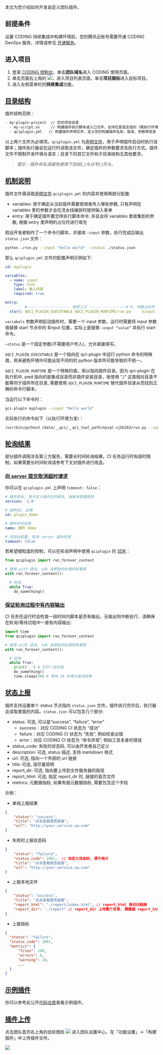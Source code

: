 本文为您介绍如何开发自定义团队插件。

## 前提条件
设置 CODING 持续集成中构建环境前，您的腾讯云账号需要开通 CODING DevOps 服务，详情请参见 [开通服务](https://cloud.tencent.com/document/product/1115/37268)。

## 进入项目
1. 登录 [CODING 控制台](https://console.cloud.tencent.com/coding)，单击**团队域名**进入 CODING 使用页面。
2. 单击页面右上角的 <img src ="https://main.qcloudimg.com/raw/d94a8e60dd3a41d0af07d72ae0e9d70e.png" style ="margin:0">，进入项目列表页面，单击**项目图标**进入目标项目。
3.  进入左侧菜单栏的**持续集成**功能。

## [目录结构](#stru)

插件结构范例：

```bash
- my-plugin-project  // 您的项目目录
  - my-script.xx     // 构建插件执行脚本或入口文件，支持任意语言组织（需执行环境具备，如需特殊环境可使用容器）
  - qciplugin.yml   // 构建插件声明文件，定义您的构建插件名称、版本、参数等信息
```

以上两个文件为必填项。`qciplugin.yml` 为[声明文件](/docs/ci/plugins/customize/format.html)，用于声明插件启动时执行该脚本；插件执行器会在运行时读取该文件，确定插件的参数要求及执行方式。插件文件不限制开发环境与语言；目录下的其它文件和子目录结构无其他要求。

> *提示：插件命名请避免使用下划线(_)与点号(.)开头。*

## [机制说明](#mechanism-detail)

插件文件需读取[声明文件](/docs/ci/plugins/customize/format.html) `qciplugin.yml` 的内容并使用两部分配置:

-   variables: 用于确定从当前插件需要使用者传入哪些参数, 只有声明在 variables 里的参数才会在流水线编排时提供输入表单
-   entry: 用于确定插件要怎样执行脚本命令. 并且会将 variables 里收集到的参数, 根据 entry 里声明的占位符进行填充

假设开发者制作了一个命令行脚本，并接收 `–input` 参数，执行完成后输出 `status.json` 文件：

```bash
python ./run.py --input "hello world" --status ./status.json
```

那么 `qciplugin.yml` 文件的配置声明示例如下:

```yaml
id: myplugin

variables:
  - name: input
    type: text
    label: 输入内容
    required: true

entry:
         #-------------------- 程序入口 -----------------# #- 参数占位符 -# #---------------- 固定参数 ---------------#
  start: $QCI_PLUGIN_EXECUTABLE $QCI_PLUGIN_RUNTIME/run.py     $input        --status $QCI_PLUGIN_RUNTIME/status.json
```

`variabels` 参数声明启动插件时，需要一个 input 参数，运行时需要将 input 参数值替换 start 节点中的 $input 位置，实际上是替换 `–input “value”` 并执行 start 命令。

`–status` 是一个固定参数(不需要用户传入)，允许直接填写。

`$QCI_PLUGIN_EXECUTABLE` 是一个指向在 qci-plugin 中运行 python 命令的特殊值，用来避免环境中可能出现不同的的 python 版本所可能导致的不统一。

`$QCI_PLUGIN_RUNTIME` 是一个特殊的值，用以指向插件目录。因为 qci-plugin 在执行机中, pwd 指向的是集成目录而非插件安装目录，故使用 “./“ 这类相对目录不能等同于插件所在目录, 需要使用 `$QCI_PLUGIN_RUNTIME` 替代插件目录从而找到正确的命令行脚本。

当运行以下命令时：

```bash
qci-plugin myplugin --input "hello world"
```

实际执行的命令如下（以执行环境为准）：

```bash
/usr/bin/python3 /data/__qci/__qci_tool_path/mysql-sjbh2b3/run.py --input "hello world" --status /data/__qci/__qci_tool_path/mysql-sjbh2b3/status.json
```

## [轮询结果](#polling-results)

部分插件调用涉及第三方服务，需要长时间轮询结果。CI 任务运行时有超时限制，如果需要长时间轮询请参考下文对插件进行改造。

### [向 server 提交取消超时请求](#7-1)

你可以在 `qciplugin.yml` 上声明 `timeout: false`：

```yaml
# 插件版本, 用于定义插件包的版本, 做版本管理使用
version: '1.0'

# 插件ID, 必填
id: plugin_demo

# 插件中文名称
name: 插件 demo

# 添加此配置, 取消 server 超时检查
timeout: false
```

若希望细粒度的控制，可以在轮询声明中使用 `qciplugin` 的 [SDK](/docs/ci/plugins/customize/qci-plugin.html)：

```python
from qciplugin import run_forever_context

# 使用 with 语法, sdk 会帮助你处理所有事情
with run_forever_context():

  # 轮询
  while True:
    do_something()
```

### [保证轮询过程中有内容输出](#7-2)

CI 任务在运行时会检查一段时间内脚本是否有输出，无输出则中断执行，请确保在轮询/等待过程中一直有内容输出:

```python
import time
from qciplugin import run_forever_context

# 使用 with 语法, sdk 会帮助你处理所有事情
with run_forever_context():

  # 轮询
  while True:
    print('.') # 打印一些内容
    do_something()
    time.sleep(30) # 等待 30 秒再次查询结果
```

## [状态上报](#report)

插件支持设置单个 status 节点指向 `status.json` 文件。插件执行完毕后，执行器会读取里面的内容。`status.json` 可以包含几个部分:

-   status: 可选, 可以是”success”, “failure”, “error”
    -   success：对应 CODING CI 状态为 “成功”
    -   failure：对应 CODING CI 状态为 “失败”, 例如检查出错
    -   error：对应 CODING CI 状态为 “命令异常”, 例如工具本身的错误
-   status_code: 失败的状态码, 可以由开发者自己定义
-   description: 可选, status 描述, 支持 markdown 格式
-   url: 可选, 指向一个外部的 url 链接
-   title: 可选, 请尽量简明
-   report_dir: 可选, 指向要上传到文件服务器的路径
-   report_html: 可选, 指定 report_dir 时, 链接的首页文件
-   metrics: 元数据指标, 如果有报元数据指标, 需要包含这个字段

示例：

-   单纯上报结果

```json
{
    "status": "success",
    "title": "点击查看报告链接",
    "url": "http://your.service.oa.com"
}
```

-   失败时上报状态码

```json
{
    "status": "failure",
    "status_code": 1001,  // 自定义状态码, 便于统计
    "title": "点击查看报告链接",
    "url": "http://your.service.oa.com"
}
```

-   上报本地文件

```json
{
    "status": "success",
    "title": "点击查看报告链接",
    "report_html": "./report/index.html", // report_html 是访问链接
    "report_dir": "./report" // report_dir 上传整个目录, 需要跟 report_html 搭配使用
}
```

-   上报指标

```json
{
  "status": "failure",
  "status_code": 1001,
  "metrics": {
      "files": 100,
      "errors": 8,
      "warning": 10,
      ...
  }
}
```

## [示例插件](#example)

你可以参考此公开[代码仓库](https://coding-public.coding.net/public/cci/ci-plugin-demo/git/files)查看示例插件。

## [插件上传](#upload)

点击团队首页右上角的齿轮图标 <img src ="https://help-assets.codehub.cn/enterprise/20210928153255.png" style ="margin:0"> 进入团队设置中心，在「功能设置」→「构建插件」中上传插件文件。

![](https://help-assets.codehub.cn/enterprise/20211014103947.png)